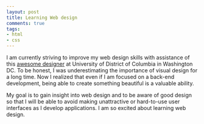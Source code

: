 ```yaml
---
layout: post
title: Learning Web design
comments: true
tags:
- html
- css
---
```


I am currently striving to improve my web design skills with assistance of this [awesome designer](http://rachidmrad.com) at University of District of Columbia in Washington DC. To be honest, I was underestimating the importance of visual design for a long time. Now I realized that even if I am focused on a back-end development, being able to create something beautiful is a valuable ability.


My goal is to gain insight into web design and to be aware of good design so that I will be able to avoid making unattractive or hard-to-use user interfaces as I develop applications. I am so excited about learning web design.
